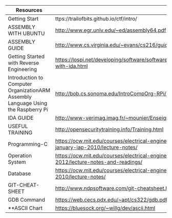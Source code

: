 
Resources| Link
-------- | -----------
Getting Start | ttps://trailofbits.github.io/ctf/intro/
ASSEMBLY WITH UBUNTU | http://www.egr.unlv.edu/~ed/assembly64.pdf
ASSEMBLY GUIDE | http://www.cs.virginia.edu/~evans/cs216/guides/x86.html
Getting Started with Reverse Engineering | https://lospi.net/developing/software/software%20engineering/reverse%20engineering/assembly/2015/03/06/reversing-with-ida.html
Introduction to Computer OrganizationARM Assembly Language Using the Raspberry Pi | http://bob.cs.sonoma.edu/IntroCompOrg-RPi/sec-subsystems.html
IDA GUIDE |http://www-verimag.imag.fr/~mounier/Enseignement/Software_Security/BH_Eagle_ida_pro.pdf
USEFUL TRAINING | http://opensecuritytraining.info/Training.html
Programming-C | https://ocw.mit.edu/courses/electrical-engineering-and-computer-science/6-087-practical-programming-in-c-january-iap-2010/lecture-notes/
Operation System | https://ocw.mit.edu/courses/electrical-engineering-and-computer-science/6-828-operating-system-engineering-fall-2012/lecture-notes-and-readings/
Database | https://ocw.mit.edu/courses/electrical-engineering-and-computer-science/6-830-database-systems-fall-2010/lecture-notes/
GIT-CHEAT-SHEET|http://www.ndpsoftware.com/git-cheatsheet.html#loc=stash;
GDB Command | https://web.cecs.pdx.edu/~apt/cs322/gdb.pdf
**ASCII Chart | https://bluesock.org/~willg/dev/ascii.html 
